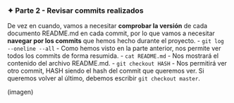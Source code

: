 ### ✦ Parte 2 - Revisar commits realizados
De vez en cuando, vamos a necesitar **comprobar la versión** de cada documento README.md en cada commit, por lo que vamos a necesitar **navegar por los commits** que hemos hecho durante el proyecto.
	- ```git log --oneline --all``` - Como hemos visto en la parte anterior, nos permite ver todos los commits de forma resumida. 
	- ```cat README.md``` - Nos mostrará el contenido del archivo README.md.
	- ```git checkout HASH``` - Nos permitirá ver otro commit, HASH siendo el hash del commit que queremos ver. Si queremos volver al último, debemos escribir ```git checkout master```. 

(imagen)
